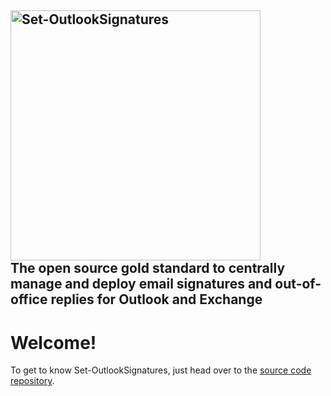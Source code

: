## **<a href="https://github.com/Set-OutlookSignatures/Set-OutlookSignatures" target="_blank"><img src="https://github.com/Set-OutlookSignatures/Set-OutlookSignatures/blob/main/src_Set-OutlookSignatures/logo/Set-OutlookSignatures%20Logo.png" width="400" title="Set-OutlookSignatures" alt="Set-OutlookSignatures"></a>**<br>The open source gold standard to centrally manage and deploy email signatures and out-of-office replies for Outlook and Exchange

# Welcome!  
To get to know Set-OutlookSignatures, just head over to the [source code repository](https://github.com/Set-OutlookSignatures/Set-OutlookSignatures).
